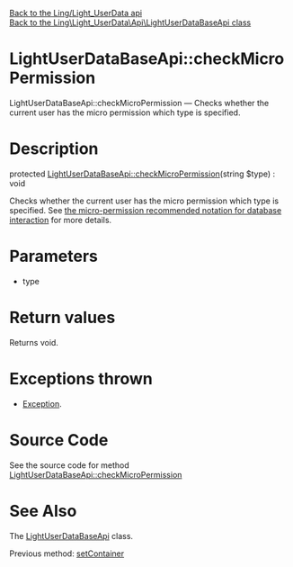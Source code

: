 [Back to the Ling/Light_UserData api](https://github.com/lingtalfi/Light_UserData/blob/master/doc/api/Ling/Light_UserData.md)<br>
[Back to the Ling\Light_UserData\Api\LightUserDataBaseApi class](https://github.com/lingtalfi/Light_UserData/blob/master/doc/api/Ling/Light_UserData/Api/LightUserDataBaseApi.md)


LightUserDataBaseApi::checkMicroPermission
================



LightUserDataBaseApi::checkMicroPermission — Checks whether the current user has the micro permission which type is specified.




Description
================


protected [LightUserDataBaseApi::checkMicroPermission](https://github.com/lingtalfi/Light_UserData/blob/master/doc/api/Ling/Light_UserData/Api/LightUserDataBaseApi/checkMicroPermission.md)(string $type) : void




Checks whether the current user has the micro permission which type is specified.
See [the micro-permission recommended notation for database interaction](https://github.com/lingtalfi/Light_MicroPermission/blob/master/doc/pages/recommended-micropermission-notation.md)
for more details.




Parameters
================


- type

    


Return values
================

Returns void.


Exceptions thrown
================

- [Exception](http://php.net/manual/en/class.exception.php).&nbsp;







Source Code
===========
See the source code for method [LightUserDataBaseApi::checkMicroPermission](https://github.com/lingtalfi/Light_UserData/blob/master/Api/LightUserDataBaseApi.php#L86-L96)


See Also
================

The [LightUserDataBaseApi](https://github.com/lingtalfi/Light_UserData/blob/master/doc/api/Ling/Light_UserData/Api/LightUserDataBaseApi.md) class.

Previous method: [setContainer](https://github.com/lingtalfi/Light_UserData/blob/master/doc/api/Ling/Light_UserData/Api/LightUserDataBaseApi/setContainer.md)<br>

